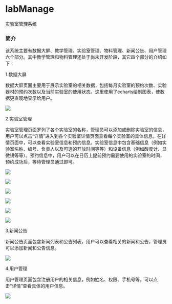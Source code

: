 # labManage
[实验室管理系统](https://sjj0330.github.io/labManage/data.html)

### 简介

   该系统主要有数据大屏、教学管理、实验室管理、物料管理、新闻公告、用户管理六个部分。其中教学管理和物料管理还处于尚未开发阶段，其它四个部分的介绍如下：
    
   1.数据大屏 
   
   数据大屏页面主要用于展示实验室的相关数据，包括每月实验室的预约次数、实验器材的预约次数以及当前实验室的使用状态。这里使用了echarts绘制图表，使数据更直观地显示给用户。
   
   ![](https://sjj0330.github.io/labManage/readmeImg/1.PNG)
   
   2.实验室管理
   
   实验室管理页面罗列了各个实验室的名称，管理员可以添加或删除实验室的信息，用户可以点击“详情”进入到各个实验室详情页面查看每个实验室的具体信息。在详情页面中，可以查看实验室信息和预约信息。实验室信息中包含基础信息（例如实验室名称、编号、负责人以及可选的开放时间等等）和设备信息（例如酸度计、显微镜等等）。预约信息中，用户可以在日历上提前预约需要使用的实验室的时间，预约成功后，等待管理员通过即可。
   
   ![](https://sjj0330.github.io/labManage/readmeImg/2.PNG)
   
   ![](https://sjj0330.github.io/labManage/readmeImg/2-2.PNG)
   
   ![](https://sjj0330.github.io/labManage/readmeImg/2-3.PNG)
   
   ![](https://sjj0330.github.io/labManage/readmeImg/2-4.PNG)
   
   ![](https://sjj0330.github.io/labManage/readmeImg/2-6.PNG)
   
   ![](https://sjj0330.github.io/labManage/readmeImg/2-7.PNG)
   
   3.新闻公告 
   
   新闻公告页面包含新闻列表和公告列表，用户可以查看相关的新闻和公告，管理员可以添加新闻和公告信息。
   
   ![](https://sjj0330.github.io/labManage/readmeImg/3.PNG)
   
   4.用户管理 
   
   用户管理页面包含注册用户的相关信息，例如姓名、权限、手机号等。可以点击“详情”查看具体的用户信息。
   
   ![](https://sjj0330.github.io/labManage/readmeImg/4.PNG)
